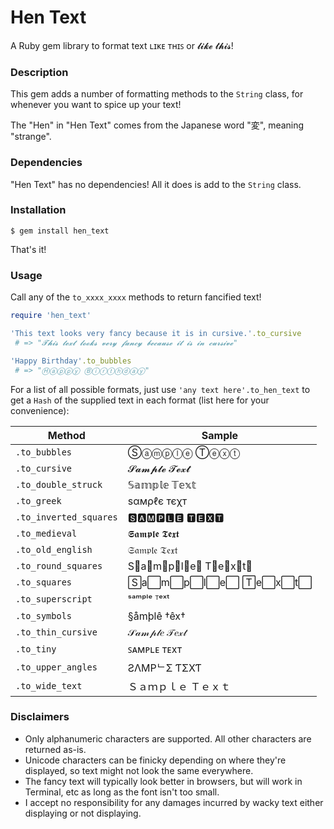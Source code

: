# Hen Text
A Ruby gem library to format text ʟɪᴋᴇ ᴛʜɪꜱ or 𝓵𝓲𝓴𝓮 𝓽𝓱𝓲𝓼!

### Description

This gem adds a number of formatting methods to the `String` class, for whenever you want to spice up your text!

The "Hen" in "Hen Text" comes from the Japanese word "変", meaning "strange".

### Dependencies

"Hen Text" has no dependencies! All it does is add to the `String` class.

### Installation

```
$ gem install hen_text
```

That's it!

### Usage

Call any of the `to_xxxx_xxxx` methods to return fancified text!
```ruby
require 'hen_text'

'This text looks very fancy because it is in cursive.'.to_cursive
 # => "𝓣𝓱𝓲𝓼 𝓽𝓮𝔁𝓽 𝓵𝓸𝓸𝓴𝓼 𝓿𝓮𝓻𝔂 𝓯𝓪𝓷𝓬𝔂 𝓫𝓮𝓬𝓪𝓾𝓼𝓮 𝓲𝓽 𝓲𝓼 𝓲𝓷 𝓬𝓾𝓻𝓼𝓲𝓿𝓮" 

'Happy Birthday'.to_bubbles
 # => "Ⓗⓐⓟⓟⓨ Ⓑⓘⓡⓣⓗⓓⓐⓨ" 
```

For a list of all possible formats, just use `'any text here'.to_hen_text` 
to get a `Hash` of the supplied text in each format (list here for your convenience):

Method | Sample 
--- | --- 
`.to_bubbles` | Ⓢⓐⓜⓟⓛⓔ Ⓣⓔⓧⓣ
`.to_cursive` | 𝓢𝓪𝓶𝓹𝓵𝓮 𝓣𝓮𝔁𝓽
`.to_double_struck` | 𝕊𝕒𝕞𝕡𝕝𝕖 𝕋𝕖𝕩𝕥
`.to_greek` | ѕαмρℓє тєχт
`.to_inverted_squares` | 🆂🅰🅼🅿🅻🅴 🆃🅴🆇🆃
`.to_medieval` | 𝕾𝖆𝖒𝖕𝖑𝖊 𝕿𝖊𝖝𝖙
`.to_old_english` | 𝔖𝔞𝔪𝔭𝔩𝔢 𝔗𝔢𝔵𝔱
`.to_round_squares` | S⃣a⃣m⃣p⃣l⃣e⃣ T⃣e⃣x⃣t⃣
`.to_squares` | S⃞a⃞m⃞p⃞l⃞e⃞ T⃞e⃞x⃞t⃞
`.to_superscript` | ˢᵃᵐᵖˡᵉ ᵀᵉˣᵗ
`.to_symbols` | §åmþlê †êx†
`.to_thin_cursive` | 𝒮𝒶𝓂𝓅𝓁𝑒 𝒯𝑒𝓍𝓉
`.to_tiny` | ꜱᴀᴍᴘʟᴇ ᴛᴇxᴛ
`.to_upper_angles` | ƧΛMPᄂΣ ƬΣXƬ
`.to_wide_text` | Ｓａｍｐｌｅ Ｔｅｘｔ

### Disclaimers

- Only alphanumeric characters are supported. All other characters are returned as-is.
- Unicode characters can be finicky depending on where they're displayed, so text might not look the same everywhere.
- The fancy text will typically look better in browsers, but will work in Terminal, etc as long as the font isn't too small.
- I accept no responsibility for any damages incurred by wacky text either displaying or not displaying.
